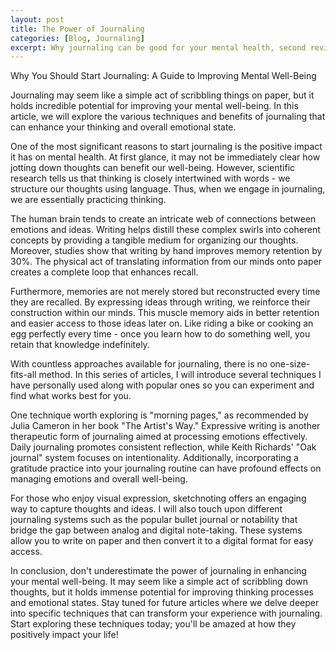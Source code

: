 ```yaml
---
layout: post
title: The Power of Journaling
categories: [Blog, Journaling]
excerpt: Why journaling can be good for your mental health, second revision.
---
```


Why You Should Start Journaling: A Guide to Improving Mental Well-Being

Journaling may seem like a simple act of scribbling things on paper, but it holds incredible potential for improving your mental well-being. In this article, we will explore the various techniques and benefits of journaling that can enhance your thinking and overall emotional state.

One of the most significant reasons to start journaling is the positive impact it has on mental health. At first glance, it may not be immediately clear how jotting down thoughts can benefit our well-being. However, scientific research tells us that thinking is closely intertwined with words - we structure our thoughts using language. Thus, when we engage in journaling, we are essentially practicing thinking.

The human brain tends to create an intricate web of connections between emotions and ideas. Writing helps distill these complex swirls into coherent concepts by providing a tangible medium for organizing our thoughts. Moreover, studies show that writing by hand improves memory retention by 30%. The physical act of translating information from our minds onto paper creates a complete loop that enhances recall.

Furthermore, memories are not merely stored but reconstructed every time they are recalled. By expressing ideas through writing, we reinforce their construction within our minds. This muscle memory aids in better retention and easier access to those ideas later on. Like riding a bike or cooking an egg perfectly every time - once you learn how to do something well, you retain that knowledge indefinitely.

With countless approaches available for journaling, there is no one-size-fits-all method. In this series of articles, I will introduce several techniques I have personally used along with popular ones so you can experiment and find what works best for you.

One technique worth exploring is "morning pages," as recommended by Julia Cameron in her book "The Artist's Way." Expressive writing is another therapeutic form of journaling aimed at processing emotions effectively. Daily journaling promotes consistent reflection, while Keith Richards' "Oak journal" system focuses on intentionality. Additionally, incorporating a gratitude practice into your journaling routine can have profound effects on managing emotions and overall well-being.

For those who enjoy visual expression, sketchnoting offers an engaging way to capture thoughts and ideas. I will also touch upon different journaling systems such as the popular bullet journal or notability that bridge the gap between analog and digital note-taking. These systems allow you to write on paper and then convert it to a digital format for easy access.

In conclusion, don't underestimate the power of journaling in enhancing your mental well-being. It may seem like a simple act of scribbling down thoughts, but it holds immense potential for improving thinking processes and emotional states. Stay tuned for future articles where we delve deeper into specific techniques that can transform your experience with journaling. Start exploring these techniques today; you'll be amazed at how they positively impact your life!